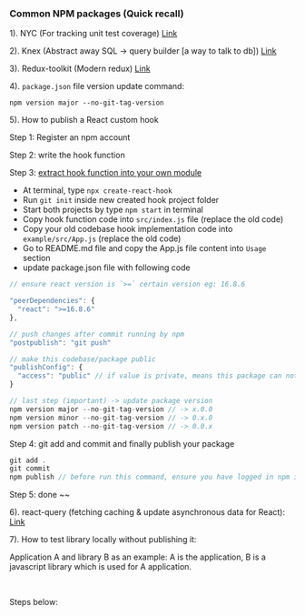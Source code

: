 ### Common NPM packages (Quick recall)

1). NYC (For tracking unit test coverage) <a href="https://github.com/istanbuljs/nyc" target="_blank">Link</a>

2). Knex (Abstract away SQL -> query builder [a way to talk to db]) <a href="https://www.npmjs.com/package/knex" target="_blank">Link</a>

3). Redux-toolkit (Modern redux) <a href="https://www.npmjs.com/package/@reduxjs/toolkit" target="_blank">Link</a>

4). `package.json` file version update command:

```
npm version major --no-git-tag-version
```

5). How to publish a React custom hook

Step 1: Register an npm account

Step 2: write the hook function

Step 3: <a href="https://egghead.io/lessons/react-extract-a-custom-hook-into-its-own-module-with-create-react-hook" target="_blank">extract hook function into your own module</a>

- At terminal, type `npx create-react-hook`
- Run `git init` inside new created hook project folder
- Start both projects by type `npm start` in terminal
- Copy hook function code into `src/index.js` file (replace the old code)
- Copy your old codebase hook implementation code into `example/src/App.js` (replace the old code)
- Go to README.md file and copy the App.js file content into `Usage` section
- update package.json file with following code

```js
// ensure react version is `>=` certain version eg: 16.8.6

"peerDependencies": {
  "react": ">=16.8.6"
},

// push changes after commit running by npm
"postpublish": "git push"

// make this codebase/package public
"publishConfig": {
  "access": "public" // if value is private, means this package can not be viewed by public
}

// last step (important) -> update package version
npm version major --no-git-tag-version // -> x.0.0
npm version minor --no-git-tag-version // -> 0.x.0
npm version patch --no-git-tag-version // -> 0.0.x
```

Step 4: git add and commit and finally publish your package

```js
git add .
git commit
npm publish // before run this command, ensure you have logged in npm in your local terminal
```

Step 5: done ~~

6). react-query (fetching caching & update asynchronous data for React): <a href="https://www.npmjs.com/package/react-query" target="_blank">Link</a>

7). How to test library locally without publishing it:

Application A and library B as an example: A is the application, B is a javascript library which is used for A application.

<br/>

Steps below:

